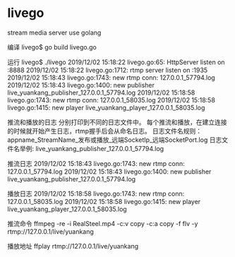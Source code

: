 # livego
stream media server use golang


编译
livego$ go build livego.go

运行
livego$ ./livego
2019/12/02 15:18:22 livego.go:65: HttpServer listen on :8888
2019/12/02 15:18:22 livego.go:1712: rtmp server listen on :1935
2019/12/02 15:18:43 livego.go:1743: new rtmp conn: 127.0.0.1_57794.log
2019/12/02 15:18:43 livego.go:1400: new publisher live_yuankang_publisher_127.0.0.1_57794.log
2019/12/02 15:18:58 livego.go:1743: new rtmp conn: 127.0.0.1_58035.log
2019/12/02 15:18:58 livego.go:1415: new player live_yuankang_player_127.0.0.1_58035.log

推流和播放的日志 分别打印到不同的日志文件中。
每个推流和播放，在建立连接的时候就开始产生日志，rtmp握手后会从命名日志。
日志文件名规则：appname_StreamName_发布或播放_远端SocketIp_远端SocketPort.log
日志文件名举例: live_yuankang_publisher_127.0.0.1_57794.log

推流日志
2019/12/02 15:18:43 livego.go:1743: new rtmp conn: 127.0.0.1_57794.log
2019/12/02 15:18:43 livego.go:1400: new publisher live_yuankang_publisher_127.0.0.1_57794.log

播放日志
2019/12/02 15:18:58 livego.go:1743: new rtmp conn: 127.0.0.1_58035.log
2019/12/02 15:18:58 livego.go:1415: new player live_yuankang_player_127.0.0.1_58035.log


推流命令
ffmpeg -re -i RealSteel.mp4 -c:v copy -c:a copy -f flv -y rtmp://127.0.0.1/live/yuankang

播放地址
ffplay rtmp://127.0.0.1/live/yuankang

